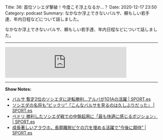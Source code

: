Title: 36: 首位ソシエダ撃破！今度こそ浮上なるか…？
Date: 2020-12-17 23:50
Category: podcast
Summary: なかなか浮上できないバルサ、頼もしい若手達、年内日程などについて話しました。

なかなか浮上できないバルサ、頼もしい若手達、年内日程などについて話しました。

---

<iframe src="https://anchor.fm/barcafm/embed/episodes/36-enu4ph" height="102px" width="400px" frameborder="0" scrolling="no"></iframe>

---

**Show Notes:**

- [バルサ 暫定2位のソシエダに逆転勝利\.\.\.アルバが1G1Aの活躍 \| SPORT\.es](https://sport-japanese.com/barcelona/news/id/34141)
- [ソシエダの名将も“ビックリ”「こんなバルサを見るのは久しぶりだった」 \| SPORT\.es](https://sport-japanese.com/barcelona/news/id/34152)
- [ペドリ 勝利したソシエダ戦での中盤起用に「最も快適に感じるポジション」 \| SPORT\.es](https://sport-japanese.com/barcelona/news/id/34153)
- [成長著しいアラウホ、長期離脱ピケの穴を埋める活躍で“今後に期待” \| SPORT\.es](https://sport-japanese.com/barcelona/news/id/34162)
